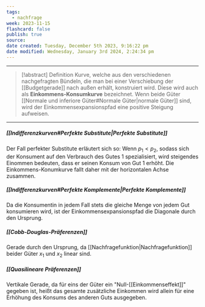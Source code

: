 ```yaml
---
tags:
  - nachfrage
week: 2023-11-15
flashcard: false
publish: true
source: 
date created: Tuesday, December 5th 2023, 9:16:22 pm
date modified: Wednesday, January 3rd 2024, 2:24:34 pm
---
```

***

> [!abstract] Definition
> Kurve, welche aus den verschiedenen nachgefragten Bündeln, die man bei einer Verschiebung der [[Budgetgerade]] nach außen erhält, konstruiert wird. Diese wird auch als **Einkommens-Konsumkurve** bezeichnet.
> Wenn beide Güter [[Normale und inferiore Güter#Normale Güter|normale Güter]] sind, wird der Einkommensexpansionspfad eine positive Steigung aufweisen.

***
##### [[Indifferenzkurven#Perfekte Substitute|Perfekte Substitute]]
Der Fall perfekter Substitute erläutert sich so: Wenn $p_1<p_2$, sodass sich der Konsument auf den Verbrauch des Gutes 1 spezialisiert, wird steigendes Einommen bedeuten, dass er seinen Konsum von Gut 1 erhöht. Die Einkommens-Konumkurve fallt daher mit der horizontalen Achse zusammen.

##### [[Indifferenzkurven#Perfekte Komplemente|Perfekte Komplemente]]
Da die Konsumentin in jedem Fall stets die gleiche Menge von jedem Gut konsumieren wird, ist der Einkommensexpansionspfad die Diagonale durch den Ursprung.

##### [[Cobb-Douglas-Präferenzen]]
Gerade durch den Ursprung, da [[Nachfragefunktion|Nachfragefunktion]] beider Güter $x_{1}$ und $x_{2}$ linear sind.

##### [[Quasilineare Präferenzen]]
Vertikale Gerade, da für eins der Güter ein "Null-[[Einkommenseffekt]]" gegeben ist, heißt das gesamte zusätzliche Einkommen wird allein für eine Erhöhung des Konsums des anderen Guts ausgegeben.
